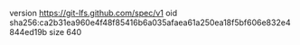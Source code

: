 version https://git-lfs.github.com/spec/v1
oid sha256:ca2b31ea960e4f48f85416b6a035afaea61a250ea18f5bf606e832e4844ed19b
size 640
